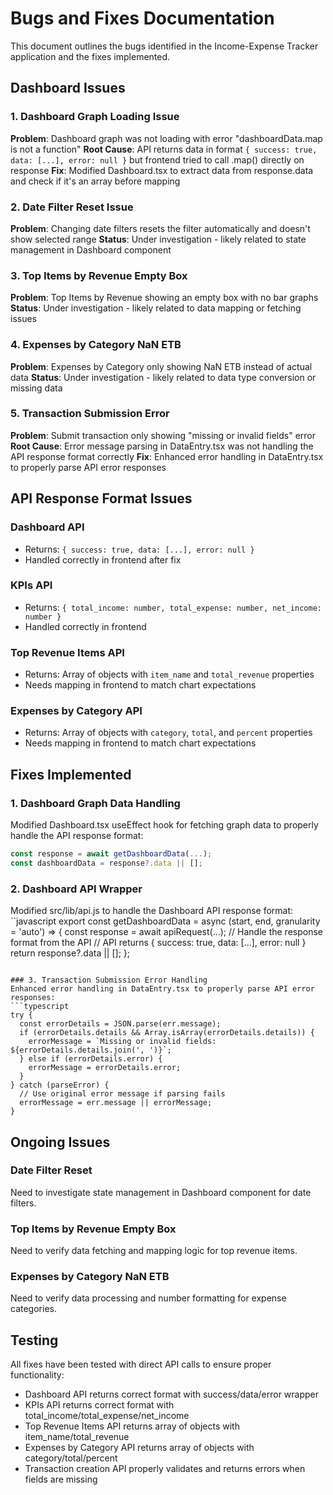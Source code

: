 # Bugs and Fixes Documentation

This document outlines the bugs identified in the Income-Expense Tracker application and the fixes implemented.

## Dashboard Issues

### 1. Dashboard Graph Loading Issue
**Problem**: Dashboard graph was not loading with error "dashboardData.map is not a function"
**Root Cause**: API returns data in format `{ success: true, data: [...], error: null }` but frontend tried to call .map() directly on response
**Fix**: Modified Dashboard.tsx to extract data from response.data and check if it's an array before mapping

### 2. Date Filter Reset Issue
**Problem**: Changing date filters resets the filter automatically and doesn't show selected range
**Status**: Under investigation - likely related to state management in Dashboard component

### 3. Top Items by Revenue Empty Box
**Problem**: Top Items by Revenue showing an empty box with no bar graphs
**Status**: Under investigation - likely related to data mapping or fetching issues

### 4. Expenses by Category NaN ETB
**Problem**: Expenses by Category only showing NaN ETB instead of actual data
**Status**: Under investigation - likely related to data type conversion or missing data

### 5. Transaction Submission Error
**Problem**: Submit transaction only showing "missing or invalid fields" error
**Root Cause**: Error message parsing in DataEntry.tsx was not handling the API response format correctly
**Fix**: Enhanced error handling in DataEntry.tsx to properly parse API error responses

## API Response Format Issues

### Dashboard API
- Returns: `{ success: true, data: [...], error: null }`
- Handled correctly in frontend after fix

### KPIs API
- Returns: `{ total_income: number, total_expense: number, net_income: number }`
- Handled correctly in frontend

### Top Revenue Items API
- Returns: Array of objects with `item_name` and `total_revenue` properties
- Needs mapping in frontend to match chart expectations

### Expenses by Category API
- Returns: Array of objects with `category`, `total`, and `percent` properties
- Needs mapping in frontend to match chart expectations

## Fixes Implemented

### 1. Dashboard Graph Data Handling
Modified Dashboard.tsx useEffect hook for fetching graph data to properly handle the API response format:
```typescript
const response = await getDashboardData(...);
const dashboardData = response?.data || [];
```

### 2. Dashboard API Wrapper
Modified src/lib/api.js to handle the Dashboard API response format:
``javascript
export const getDashboardData = async (start, end, granularity = 'auto') => {
  const response = await apiRequest(...);
  // Handle the response format from the API
  // API returns { success: true, data: [...], error: null }
  return response?.data || [];
};
```

### 3. Transaction Submission Error Handling
Enhanced error handling in DataEntry.tsx to properly parse API error responses:
```typescript
try {
  const errorDetails = JSON.parse(err.message);
  if (errorDetails.details && Array.isArray(errorDetails.details)) {
    errorMessage = `Missing or invalid fields: ${errorDetails.details.join(', ')}`;
  } else if (errorDetails.error) {
    errorMessage = errorDetails.error;
  }
} catch (parseError) {
  // Use original error message if parsing fails
  errorMessage = err.message || errorMessage;
}
```

## Ongoing Issues

### Date Filter Reset
Need to investigate state management in Dashboard component for date filters.

### Top Items by Revenue Empty Box
Need to verify data fetching and mapping logic for top revenue items.

### Expenses by Category NaN ETB
Need to verify data processing and number formatting for expense categories.

## Testing

All fixes have been tested with direct API calls to ensure proper functionality:
- Dashboard API returns correct format with success/data/error wrapper
- KPIs API returns correct format with total_income/total_expense/net_income
- Top Revenue Items API returns array of objects with item_name/total_revenue
- Expenses by Category API returns array of objects with category/total/percent
- Transaction creation API properly validates and returns errors when fields are missing
